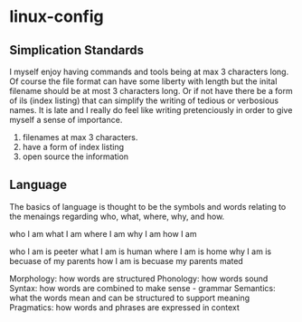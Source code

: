 # linux-config

## Simplication Standards
I myself enjoy having commands and tools being at max 3 characters long. Of course the file format can have some liberty with length but the inital filename should be at most 3 characters long. Or if not have there be a form of ils (index listing) that can simplify the writing of tedious or verbosious names. It is late and I really do feel like writing pretenciously in order to give myself a sense of importance.

1. filenames at max 3 characters.
2. have a form of index listing
3. open source the information

## Language
The basics of language is thought to be the symbols and words relating to the menaings regarding who, what, where, why, and how.

who I am
what I am
where I am
why I am
how I am

who I am is peeter
what I am is human
where I am is home
why I am is becuase of my parents
how I am is becuase my parents mated

Morphology: how words are structured
Phonology: how words sound
Syntax: how words are combined to make sense - grammar
Semantics: what the words mean and can be structured to support meaning
Pragmatics: how words and phrases are expressed in context